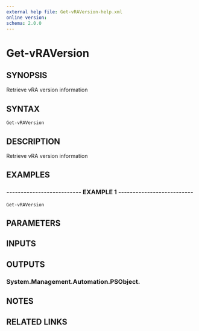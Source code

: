 ```yaml
---
external help file: Get-vRAVersion-help.xml
online version: 
schema: 2.0.0
---
```


# Get-vRAVersion

## SYNOPSIS
Retrieve vRA version information

## SYNTAX

```
Get-vRAVersion
```

## DESCRIPTION
Retrieve vRA version information

## EXAMPLES

### -------------------------- EXAMPLE 1 --------------------------
```
Get-vRAVersion
```

## PARAMETERS

## INPUTS

## OUTPUTS

### System.Management.Automation.PSObject.

## NOTES

## RELATED LINKS

